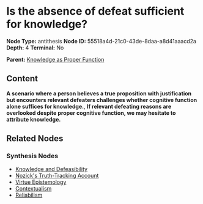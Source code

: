 # Is the absence of defeat sufficient for knowledge?

**Node Type:** antithesis
**Node ID:** 55518a4d-21c0-43de-8daa-a8d41aaacd2a
**Depth:** 4
**Terminal:** No

**Parent:** [Knowledge as Proper Function](knowledge-as-proper-function-synthesis-f2c34cf8-24ad-4ac4-9181-f1bc2c339f78.md)

## Content

**A scenario where a person believes a true proposition with justification but encounters relevant defeaters challenges whether cognitive function alone suffices for knowledge.**, **If relevant defeating reasons are overlooked despite proper cognitive function, we may hesitate to attribute knowledge.**

## Related Nodes

### Synthesis Nodes

- [Knowledge and Defeasibility](knowledge-and-defeasibility-synthesis-9f2dfc90-c25f-4b80-abf6-7e30aa1a124c.md)
- [Nozick's Truth-Tracking Account](nozicks-truth-tracking-account-synthesis-6441710e-bccf-405c-b934-24a2827555ca.md)
- [Virtue Epistemology](virtue-epistemology-synthesis-d83ca94f-6ac0-4cb1-82a7-af28eecb5781.md)
- [Contextualism](contextualism-synthesis-61f3f505-c40b-43eb-9c1a-39420390e4fa.md)
- [Reliabilism](reliabilism-synthesis-e9c03baa-b2df-44da-aeae-6b1e8970ccd9.md)
